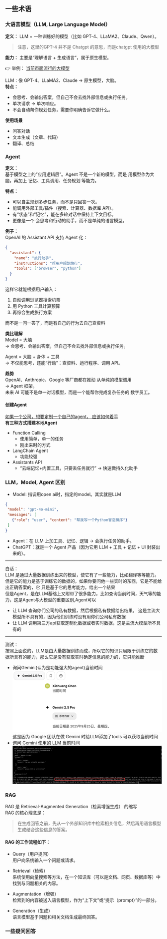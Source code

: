 ## 一些术语
### 大语言模型（LLM, Large Language Model）
**定义：** LLM = 一种训练好的模型（比如 GPT-4、LLaMA2、Claude、Qwen）。  
> 注意，这里的GPT-4 并不是 Chatgpt 的意思，而是chatgpt 使用的大模型

**能力：** 主要是“理解语言 + 生成语言”，属于原生模型。

👉 举例：
[当前市面流行的大模型](./LLM.md)


LLM：像 GPT-4、LLaMA2、Claude → 原生模型，大脑。  
**特点：** 
- 会思考、会输出答案，但自己不会去找外部信息或执行任务。  
- 单次请求 → 单次响应。  
- 不会自动帮你规划任务，需要你明确告诉它做什么。  

**使用场景**
- 问答对话
- 文本生成（文章、代码）
- 翻译、总结

### Agent
**定义：**  
基于模型之上的“应用逻辑层”。Agent 不是一个新的模型，而是 用模型作为大脑，再加上 记忆、工具调用、任务规划 等能力。

**特点：**  
- 可以自主规划多步任务，而不是只回答一次。  
- 能调用外部工具/插件（搜索、计算器、数据库 API）。  
- 有“状态”和“记忆”，能在多轮对话中保持上下文目标。
- 更像是一个 会思考和行动的助手，而不是单纯的语言模型。

**例子：**  
OpenAI 的 Assistant API 支持 Agent 化：
```json
{
  "assistant": {
    "name": "旅行助手",
    "instructions": "帮用户规划旅行",
    "tools": ["browser", "python"]
  }
}
```
这样它就能根据用户输入：
1. 自动调用浏览器搜索机票 
2. 用 Python 工具计算预算 
3. 再综合生成旅行方案

而不是一问一答了，而是有自己的行为去自己查资料  

**类比理解**  
Model = 大脑  
→ 会思考、会输出答案，但自己不会去找外部信息或执行任务。

Agent = 大脑 + 身体 + 工具  
→ 不仅能思考，还能“行动”：查资料、运行程序、调用 API。

**趋势**  
OpenAI、Anthropic、Google 等厂商都在推动 从单纯的模型调用   
→ Agent 框架。  
未来 AI 可能不是单一对话模型，而是一个能帮你完成复杂任务的 数字员工。


#### 创建Agent
[如果一个公司，想要定制一个自己的agent， 应该如何着手](./setup-agent.md)  
**有三种方式搭建本地Agent**  
- Function Calling
  - 使用简单，单一的任务
  - 刚出来时的方式
- LangChain Agent
  - 功能较强 
- Assistants API
  - “云端记忆+内置工具，只要丢任务就行” → 快速做持久化助手


### LLM，Model, Agent 区别
- Model: 指调用open ai时，指定的model。其实就是LLM
 ```json
{
  "model": "gpt-4o-mini",
  "messages": [
    {"role": "user", "content": "帮我写一个Python冒泡排序"}
  ]
}
```
- Agent：在 LLM 上加工具、记忆、逻辑 → 会执行任务的助手。
- ChatGPT：就是一个 Agent 产品（因为它用 LLM + 工具 + 记忆 + UI 封装出来的）。

---
白话：  
LLM 是通过大量数据训练出来的模型，使它有了一些能力，比如翻译等等能力。但是它的能力是基于训练它的数据的，如果你要问他一些实时的东西，它是不能给出正确答案的，它
只是基于它的思考能力，给出一个结果  
但是Agent，是在LLM基础上又附带了很多能力，比如查询当前时间，天气等的能力，这是Agent与大模型的重要区别,Agent可以
- 让 LLM 查询你们公司的私有数据，然后根据私有数据给出结果， 这是主流大模型所不具有的，因为他们训练时没有用你们公司私有数据
- 让 LLM 调用第三方api获取定制化数据或者实时数据，这是主流大模型所不具有的
---
测试：  
按照上面说的，LLM是由大量数据训练而成，所以它的知识只局限于训练它的数据所具有的能力，那么它是没有获取实时确定信息的能力的，它只能推断  
- 询问Gemini(认为是功能强大的agent)当前时间  
![img.png](img.png)  
这是因为 Google 团队在做 Gemini 时给LLM添加了tools 可以获取当前时间
- 询问 Gemini 使用的 LLM 当前时间
![img_1.png](img_1.png)  

### RAG
RAG 是 Retrieval-Augmented Generation（检索增强生成） 的缩写  
RAG 的核心理念是：
> 在生成回答之前，先从一个外部知识库中检索相关信息，然后再用语言模型生成结合这些信息的答案。

#### RAG 的工作流程如下：
- Query（用户提问）  
用户向系统输入一个问题或请求。

- Retrieval（检索）  
系统使用向量搜索等方法，在一个知识库（可以是文档、网页、数据库等）中找到与问题相关的内容。

- Augmentation（增强）  
检索到的内容被送入语言模型，作为“上下文”或“提示（prompt）”的一部分。

- Generation（生成）  
语言模型基于问题和相关文档生成最终回答。

### 一些疑问回答

